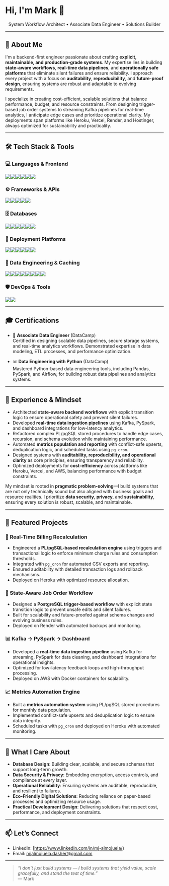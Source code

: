 # Hi, I'm Mark 👋

<p align="center">
  System Workflow Architect • Associate Data Engineer •  Solutions Builder  
</p>

---

## 🧠 About Me

I'm a backend-first engineer passionate about crafting **explicit, maintainable, and production-grade systems**. My expertise lies in building **state-aware workflows**, **real-time data pipelines**, and **operationally safe platforms** that eliminate silent failures and ensure reliability. I approach every project with a focus on **auditability**, **reproducibility**, and **future-proof design**, ensuring systems are robust and adaptable to evolving requirements.

I specialize in creating cost-efficient, scalable solutions that balance performance, budget, and resource constraints. From designing trigger-based job order systems to streaming Kafka pipelines for real-time analytics, I anticipate edge cases and prioritize operational clarity. My deployments span platforms like Heroku, Vercel, Render, and Hostinger, always optimized for sustainability and practicality.

---

## 🛠️ Tech Stack & Tools

### 💻 Languages & Frontend
<p align="left">
<img src="https://img.shields.io/badge/HTML5-E34F26?style=flat-square&logo=html5&logoColor=white" /><img src="https://img.shields.io/badge/CSS3-1572B6?style=flat-square&logo=css3&logoColor=white" /><img src="https://img.shields.io/badge/JavaScript-F7DF1E?style=flat-square&logo=javascript&logoColor=black" /><img src="https://img.shields.io/badge/TypeScript-3178C6?style=flat-square&logo=typescript&logoColor=white" /><img src="https://img.shields.io/badge/Python-3776AB?style=flat-square&logo=python&logoColor=white" /><img src="https://img.shields.io/badge/C-00599C?style=flat-square&logo=c&logoColor=white" />
</p>

### ⚙️ Frameworks & APIs
<p align="left">
<img src="https://img.shields.io/badge/Flask-000000?style=flat-square&logo=flask&logoColor=white" /><img src="https://img.shields.io/badge/FastAPI-009688?style=flat-square&logo=fastapi&logoColor=white" /><img src="https://img.shields.io/badge/Django-092E20?style=flat-square&logo=django&logoColor=white" /><img src="https://img.shields.io/badge/REST%20API-FF6F00?style=flat-square" /><img src="https://img.shields.io/badge/GraphQL-E10098?style=flat-square&logo=graphql&logoColor=white" />
</p>

### 🗄️ Databases
<p align="left">
<img src="https://img.shields.io/badge/PostgreSQL-4169E1?style=flat-square&logo=postgresql&logoColor=white" /><img src="https://img.shields.io/badge/CockroachDB-6933FF?style=flat-square&logo=cockroachdb&logoColor=white" /><img src="https://img.shields.io/badge/MongoDB-47A248?style=flat-square&logo=mongodb&logoColor=white" /><img src="https://img.shields.io/badge/MySQL-4479A1?style=flat-square&logo=mysql&logoColor=white" /><img src="https://img.shields.io/badge/MariaDB-003545?style=flat-square&logo=mariadb&logoColor=white" /><img src="https://img.shields.io/badge/SQLite-003B57?style=flat-square&logo=sqlite&logoColor=white" />
</p>

### 🚀 Deployment Platforms
<p align="left">
<img src="https://img.shields.io/badge/Hostinger-673AB7?style=flat-square" /><img src="https://img.shields.io/badge/Vercel-000000?style=flat-square&logo=vercel&logoColor=white" /><img src="https://img.shields.io/badge/Render-46E3B7?style=flat-square" /><img src="https://img.shields.io/badge/Heroku-430098?style=flat-square&logo=heroku&logoColor=white" /><img src="https://img.shields.io/badge/AWS-232F3E?style=flat-square&logo=amazonaws&logoColor=white" /><img src="https://img.shields.io/badge/Docker-2496ED?style=flat-square&logo=docker&logoColor=white" />
</p>

### 🧠 Data Engineering & Caching
<p align="left">
<img src="https://img.shields.io/badge/Redis-DC382D?style=flat-square&logo=redis&logoColor=white" /><img src="https://img.shields.io/badge/Apache%20Kafka-231F20?style=flat-square&logo=apachekafka&logoColor=white" /><img src="https://img.shields.io/badge/PySpark-EE4C2C?style=flat-square&logo=apachespark&logoColor=white" /><img src="https://img.shields.io/badge/Airflow-017CEE?style=flat-square&logo=apacheairflow&logoColor=white" /><img src="https://img.shields.io/badge/Data%20Pipelining-4CAF50?style=flat-square" /><img src="https://img.shields.io/badge/Data%20Warehousing-2196F3?style=flat-square" /><img src="https://img.shields.io/badge/Data%20Security%20%26%20Privacy-FF9800?style=flat-square" /><img src="https://img.shields.io/badge/Practical%20Development%20Design-795548?style=flat-square" />
</p>

### 🛡️ DevOps & Tools
<p align="left">
<img src="https://img.shields.io/badge/Git-F05032?style=flat-square&logo=git&logoColor=white" /><img src="https://img.shields.io/badge/Docker-2496ED?style=flat-square&logo=docker&logoColor=white" />
</p>

---

## 🎓 Certifications

- 🧪 **Associate Data Engineer** (DataCamp)  
  Certified in designing scalable data pipelines, secure storage systems, and real-time analytics workflows. Demonstrated expertise in data modeling, ETL processes, and performance optimization.

- 📊 **Data Engineering with Python** (DataCamp)  
  Mastered Python-based data engineering tools, including Pandas, PySpark, and Airflow, for building robust data pipelines and analytics systems.

---

## 💼 Experience & Mindset

- Architected **state-aware backend workflows** with explicit transition logic to ensure operational safety and prevent silent failures.
- Developed **real-time data ingestion pipelines** using Kafka, PySpark, and dashboard integrations for low-latency analytics.
- Refactored complex PL/pgSQL stored procedures to handle edge cases, recursion, and schema evolution while maintaining performance.
- Automated **metrics population and reporting** with conflict-safe upserts, deduplication logic, and scheduled tasks using `pg_cron`.
- Designed systems with **auditability, reproducibility, and operational clarity** as core principles, ensuring transparency and reliability.
- Optimized deployments for **cost-efficiency** across platforms like Heroku, Vercel, and AWS, balancing performance with budget constraints.

My mindset is rooted in **pragmatic problem-solving**—I build systems that are not only technically sound but also aligned with business goals and resource realities. I prioritize **data security**, **privacy**, and **sustainability**, ensuring every solution is robust, scalable, and maintainable.

---

## 🚀 Featured Projects

### 🔄 Real-Time Billing Recalculation
- Engineered a **PL/pgSQL-based recalculation engine** using triggers and transactional logic to enforce minimum charge rules and consumption thresholds.
- Integrated with `pg_cron` for automated CSV exports and reporting.
- Ensured auditability with detailed transaction logs and rollback mechanisms.
- Deployed on Heroku with optimized resource allocation.

### 🧾 State-Aware Job Order Workflow
- Designed a **PostgreSQL trigger-based workflow** with explicit state transition logic to prevent unsafe edits and silent failures.
- Built for scalability and future-proofed against schema changes and evolving business rules.
- Deployed on Render with automated backups and monitoring.

### 📊 Kafka → PySpark → Dashboard
- Developed a **real-time data ingestion pipeline** using Kafka for streaming, PySpark for data cleaning, and dashboard integrations for operational insights.
- Optimized for low-latency feedback loops and high-throughput processing.
- Deployed on AWS with Docker containers for scalability.

### 📈 Metrics Automation Engine
- Built a **metrics automation system** using PL/pgSQL stored procedures for monthly data population.
- Implemented conflict-safe upserts and deduplication logic to ensure data integrity.
- Scheduled tasks with `pg_cron` and deployed on Heroku with automated monitoring.

---

## 🧠 What I Care About

- **Database Design**: Building clear, scalable, and secure schemas that support long-term growth.
- **Data Security & Privacy**: Embedding encryption, access controls, and compliance at every layer.
- **Operational Reliability**: Ensuring systems are auditable, reproducible, and resilient to failures.
- **Eco-Friendly Digital Solutions**: Reducing reliance on paper-based processes and optimizing resource usage.
- **Practical Development Design**: Delivering solutions that respect cost, performance, and deployment constraints.

---

## 📫 Let’s Connect

- LinkedIn: [https://www.linkedin.com/in/mj-almojuela/)
- Email: mjalmojuela.dasher@gmail.com

---

> _“I don’t just build systems — I build systems that yield value, scale gracefully, and stand the test of time.”_  
> — Mark
